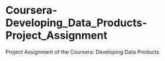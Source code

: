 # Coursera-Developing_Data_Products-Project_Assignment
Project Assignment of the Coursera: Developing Data Products
